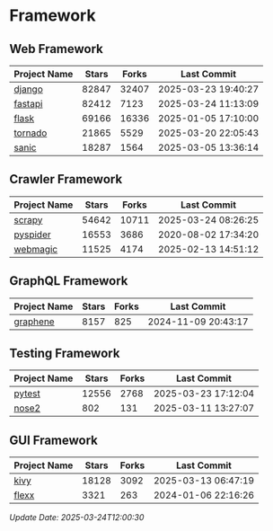 # Framework

## Web Framework
| Project Name | Stars | Forks | Last Commit |
| ------------ | ----- | ----- | ----------- |
| [django](https://github.com/django/django) | 82847 | 32407 | 2025-03-23 19:40:27 |
| [fastapi](https://github.com/fastapi/fastapi) | 82412 | 7123 | 2025-03-24 11:13:09 |
| [flask](https://github.com/pallets/flask) | 69166 | 16336 | 2025-01-05 17:10:00 |
| [tornado](https://github.com/tornadoweb/tornado) | 21865 | 5529 | 2025-03-20 22:05:43 |
| [sanic](https://github.com/sanic-org/sanic) | 18287 | 1564 | 2025-03-05 13:36:14 |

## Crawler Framework
| Project Name | Stars | Forks | Last Commit |
| ------------ | ----- | ----- | ----------- |
| [scrapy](https://github.com/scrapy/scrapy) | 54642 | 10711 | 2025-03-24 08:26:25 |
| [pyspider](https://github.com/binux/pyspider) | 16553 | 3686 | 2020-08-02 17:34:20 |
| [webmagic](https://github.com/code4craft/webmagic) | 11525 | 4174 | 2025-02-13 14:51:12 |

## GraphQL Framework
| Project Name | Stars | Forks | Last Commit |
| ------------ | ----- | ----- | ----------- |
| [graphene](https://github.com/graphql-python/graphene) | 8157 | 825 | 2024-11-09 20:43:17 |

## Testing Framework
| Project Name | Stars | Forks | Last Commit |
| ------------ | ----- | ----- | ----------- |
| [pytest](https://github.com/pytest-dev/pytest) | 12556 | 2768 | 2025-03-23 17:12:04 |
| [nose2](https://github.com/nose-devs/nose2) | 802 | 131 | 2025-03-11 13:27:07 |

## GUI Framework
| Project Name | Stars | Forks | Last Commit |
| ------------ | ----- | ----- | ----------- |
| [kivy](https://github.com/kivy/kivy) | 18128 | 3092 | 2025-03-13 06:47:19 |
| [flexx](https://github.com/flexxui/flexx) | 3321 | 263 | 2024-01-06 22:16:26 |

*Update Date: 2025-03-24T12:00:30*